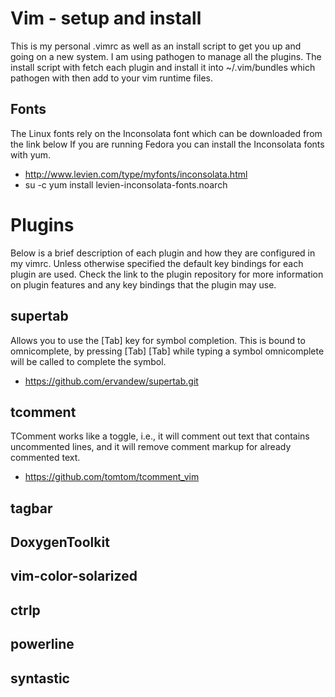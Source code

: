Vim - setup and install 
=======================
This is my personal .vimrc as well as an install script to get 
you up and going on a new system. I am using pathogen to 
manage all the plugins. The install script with fetch each plugin
and install it into ~/.vim/bundles which pathogen with then add 
to your vim runtime files.


Fonts
-----
The Linux fonts rely on the Inconsolata font which can be downloaded from the link below
If you are running Fedora you can install the Inconsolata fonts with yum.

* http://www.levien.com/type/myfonts/inconsolata.html
* su -c yum install levien-inconsolata-fonts.noarch 


Plugins
=======
Below is a brief description of each plugin and how they are configured in my vimrc.
Unless otherwise specified the default key bindings for each plugin are used. 
Check the link to the plugin repository for more information on plugin features and 
any key bindings that the plugin may use.

supertab
--------
Allows you to use the [Tab] key for symbol completion. This is bound to omnicomplete, by pressing 
[Tab] [Tab] while typing a symbol omnicomplete will be called to complete the symbol.

* https://github.com/ervandew/supertab.git 

tcomment
--------
TComment works like a toggle, i.e., it will comment out text that contains 
uncommented lines, and it will remove comment markup for already commented text.


* https://github.com/tomtom/tcomment_vim

tagbar
------

DoxygenToolkit
--------------

vim-color-solarized
-------------------

ctrlp
-----

powerline
---------

syntastic
---------

